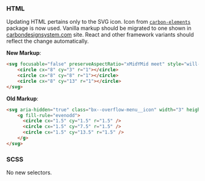 ### HTML

Updating HTML pertains only to the SVG icon. Icon from [`carbon-elements`](https://github.com/IBM/carbon-elements) package is now used. Vanilla markup should be migrated to one shown in [carbondesignsystem.com](https://next.carbondesignsystem.com/components/overflow-menu/code) site. React and other framework variants should reflect the change automatically.

**New Markup**:

```html
<svg focusable="false" preserveAspectRatio="xMidYMid meet" style="will-change: transform;" xmlns="http://www.w3.org/2000/svg" class="bx--overflow-menu__icon" width="16" height="16" viewBox="0 0 16 16" aria-hidden="true">
    <circle cx="8" cy="3" r="1"></circle>
    <circle cx="8" cy="8" r="1"></circle>
    <circle cx="8" cy="13" r="1"></circle>
</svg>
```

**Old Markup**:

```html
<svg aria-hidden="true" class="bx--overflow-menu__icon" width="3" height="15" viewBox="0 0 3 15">
	<g fill-rule="evenodd">
      <circle cx="1.5" cy="1.5" r="1.5" />
      <circle cx="1.5" cy="7.5" r="1.5" />
      <circle cx="1.5" cy="13.5" r="1.5" />
    </g>
</svg>
```



### SCSS

No new selectors.